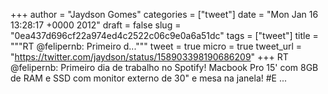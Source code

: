 
+++
author = "Jaydson Gomes"
categories = ["tweet"]
date = "Mon Jan 16 13:28:17 +0000 2012"
draft = false
slug = "0ea437d696cf22a974ed4c2522c06c9e0a6a51dc"
tags = ["tweet"]
title = """RT @felipernb: Primeiro d..."""
tweet = true
micro = true
tweet_url = "https://twitter.com/jaydson/status/158903398190686209"
+++
RT @felipernb: Primeiro dia de trabalho no Spotify! Macbook Pro 15' com 8GB de RAM e SSD com monitor externo de 30" e mesa na janela! #E ...
